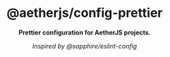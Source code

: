 <div align="center">

# @aetherjs/config-prettier

**Prettier configuration for AetherJS projects.**

_Inspired by @sapphire/eslint-config_

</div>
